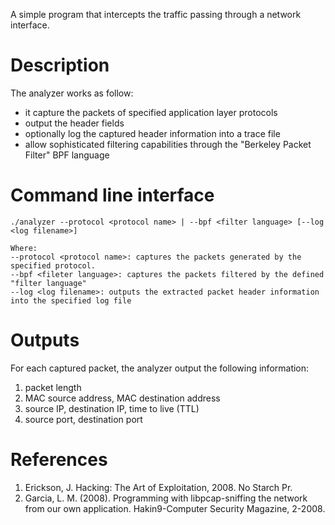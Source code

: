 A simple program that intercepts the traffic passing through a network interface. 

# Description
The analyzer works as follow:
- it capture the packets of specified application layer protocols
- output the header fields
- optionally log the captured header information into a trace file
- allow sophisticated filtering capabilities through the "Berkeley Packet Filter" BPF language

# Command line interface

```
./analyzer --protocol <protocol name> | --bpf <filter language> [--log <log filename>]
```

```
Where:
--protocol <protocol name>: captures the packets generated by the specified protocol. 
--bpf <fileter language>: captures the packets filtered by the defined "filter language"
--log <log filename>: outputs the extracted packet header information into the specified log file
```

# Outputs
For each captured packet, the analyzer output the following information:

1. packet length
2. MAC source address, MAC destination address
3. source IP, destination IP, time to live (TTL)
4. source port, destination port

# References 
1. Erickson, J. Hacking: The Art of Exploitation, 2008. No Starch Pr.
2. Garcia, L. M. (2008). Programming with libpcap-sniffing the network from our own application. Hakin9-Computer Security Magazine, 2-2008.

